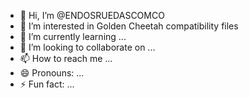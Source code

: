 - 👋 Hi, I’m @ENDOSRUEDASCOMCO
- 👀 I’m interested in Golden Cheetah compatibility files
- 🌱 I’m currently learning ...
- 💞️ I’m looking to collaborate on ...
- 📫 How to reach me ...
- 😄 Pronouns: ...
- ⚡ Fun fact: ...

<!---
ENDOSRUEDASCOMCO/ENDOSRUEDASCOMCO is a ✨ special ✨ repository because its `README.md` (this file) appears on your GitHub profile.
You can click the Preview link to take a look at your changes.
--->
